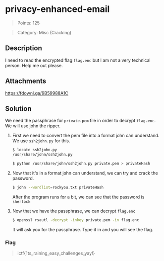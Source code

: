 # privacy-enhanced-email

> Points: 125

> Category: Misc (Cracking)

## Description

I need to read the encrypted flag ``flag.enc`` but I am not a very technical person. Help me out please.

## Attachments

https://fdownl.ga/9B59988A1C

## Solution

We need the passphrase for ``private.pem`` file in order to decrypt ``flag.enc``. We will use john the ripper.

1. First we need to convert the pem file into a format john can understand. We use ``ssh2john.py`` for this.

    ```sh
    $ locate ssh2john.py
    /usr/share/john/ssh2john.py

    $ python /usr/share/john/ssh2john.py private.pem > privateHash
    ```

2. Now that it's in a format john can understand, we can try and crack the password.

    ```sh
    $ john --wordlist=rockyou.txt privateHash
    ```

    After the program runs for a bit, we can see that the password is ``sherlock``

3. Now that we have the passphrase, we can decrypt ``flag.enc``

    ```sh
    $ openssl rsautl -decrypt -inkey private.pem -in flag.enc 
    ```

    It will ask you for the passphrase. Type it in and you will see the flag.

### Flag
> ictf{1ts_raining_easy_challenges_yay!}
